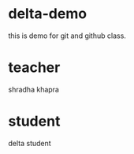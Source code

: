 # delta-demo
this is demo for git and github class.

# teacher 
shradha khapra

# student
delta student
